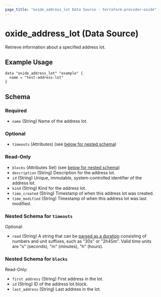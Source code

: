 ```yaml
---
page_title: "oxide_address_lot Data Source - terraform-provider-oxide"
---
```


# oxide_address_lot (Data Source)

Retrieve information about a specified address lot.

## Example Usage

```hcl
data "oxide_address_lot" "example" {
  name = "test-address-lot"
}
```

## Schema

### Required

- `name` (String) Name of the address lot.

### Optional

- `timeouts` (Attributes) (see [below for nested schema](#nestedatt--timeouts))

### Read-Only

- `blocks` (Attributes Set) (see [below for nested schema](#nestedatt--blocks))
- `description` (String) Description for the address lot.
- `id` (String) Unique, immutable, system-controlled identifier of the address lot.
- `kind` (String) Kind for the address lot.
- `time_created` (String) Timestamp of when this address lot was created.
- `time_modified` (String) Timestamp of when this address lot was last modified.

<a id="nestedatt--timeouts"></a>

### Nested Schema for `timeouts`

Optional:

- `read` (String) A string that can be [parsed as a duration](https://pkg.go.dev/time#ParseDuration) consisting of numbers and unit suffixes, such as "30s" or "2h45m". Valid time units are "s" (seconds), "m" (minutes), "h" (hours).

<a id="nestedatt--blocks"></a>

### Nested Schema for `blocks`

Read-Only:

- `first_address` (String) First address in the lot.
- `id` (String) ID of the address lot block.
- `last_address` (String) Last address in the lot.
